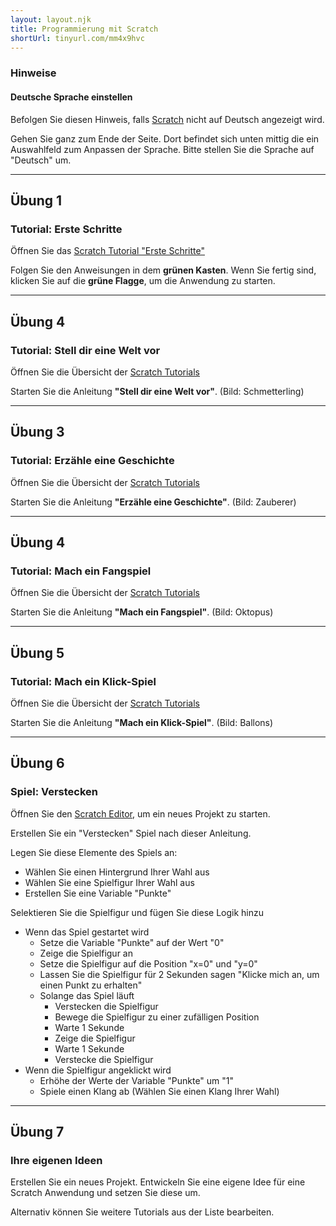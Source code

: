 ```yaml
---
layout: layout.njk
title: Programmierung mit Scratch
shortUrl: tinyurl.com/mm4x9hvc
---
```


### Hinweise

#### Deutsche Sprache einstellen

Befolgen Sie diesen Hinweis, falls [Scratch](https://scratch.mit.edu) nicht auf Deutsch angezeigt wird.

Gehen Sie ganz zum Ende der Seite. Dort befindet sich unten mittig die ein Auswahlfeld zum Anpassen der Sprache. Bitte stellen Sie die Sprache auf "Deutsch" um.

---

## Übung 1

### Tutorial: Erste Schritte

Öffnen Sie das [Scratch Tutorial "Erste Schritte"](https://scratch.mit.edu/projects/editor/?tutorial=getStarted)

Folgen Sie den Anweisungen in dem **grünen Kasten**. Wenn Sie fertig sind, klicken Sie auf die **grüne Flagge**, um die Anwendung zu starten.

---

## Übung 4

### Tutorial: Stell dir eine Welt vor

Öffnen Sie die Übersicht der [Scratch Tutorials](https://scratch.mit.edu/projects/editor/?tutorial=all)

Starten Sie die Anleitung **"Stell dir eine Welt vor"**. (Bild: Schmetterling)

---

## Übung 3

### Tutorial: Erzähle eine Geschichte

Öffnen Sie die Übersicht der [Scratch Tutorials](https://scratch.mit.edu/projects/editor/?tutorial=all)

Starten Sie die Anleitung **"Erzähle eine Geschichte"**. (Bild: Zauberer)

---

## Übung 4

### Tutorial: Mach ein Fangspiel

Öffnen Sie die Übersicht der [Scratch Tutorials](https://scratch.mit.edu/projects/editor/?tutorial=all)

Starten Sie die Anleitung **"Mach ein Fangspiel"**. (Bild: Oktopus)

---

## Übung 5

### Tutorial: Mach ein Klick-Spiel

Öffnen Sie die Übersicht der [Scratch Tutorials](https://scratch.mit.edu/projects/editor/?tutorial=all)

Starten Sie die Anleitung **"Mach ein Klick-Spiel"**. (Bild: Ballons)

---

## Übung 6

### Spiel: Verstecken

Öffnen Sie den [Scratch Editor](https://scratch.mit.edu/projects/editor/), um ein neues Projekt zu starten.

Erstellen Sie ein "Verstecken" Spiel nach dieser Anleitung.

Legen Sie diese Elemente des Spiels an:

- Wählen Sie einen Hintergrund Ihrer Wahl aus
- Wählen Sie eine Spielfigur Ihrer Wahl aus
- Erstellen Sie eine Variable "Punkte"

Selektieren Sie die Spielfigur und fügen Sie diese Logik hinzu

- Wenn das Spiel gestartet wird
  - Setze die Variable "Punkte" auf der Wert "0"
  - Zeige die Spielfigur an
  - Setze die Spielfigur auf die Position "x=0" und "y=0"
  - Lassen Sie die Spielfigur für 2 Sekunden sagen "Klicke mich an, um einen Punkt zu erhalten"
  - Solange das Spiel läuft
    - Verstecken die Spielfigur
    - Bewege die Spielfigur zu einer zufälligen Position
    - Warte 1 Sekunde
    - Zeige die Spielfigur
    - Warte 1 Sekunde
    - Verstecke die Spielfigur
- Wenn die Spielfigur angeklickt wird
  - Erhöhe der Werte der Variable "Punkte" um "1"
  - Spiele einen Klang ab (Wählen Sie einen Klang Ihrer Wahl)

---

## Übung 7

### Ihre eigenen Ideen

Erstellen Sie ein neues Projekt. Entwickeln Sie eine eigene Idee für eine Scratch Anwendung und setzen Sie diese um.

Alternativ können Sie weitere Tutorials aus der Liste bearbeiten.
